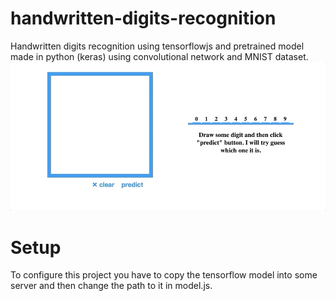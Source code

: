 # handwritten-digits-recognition
Handwritten digits recognition using tensorflowjs and pretrained model made in python (keras) using convolutional network and MNIST dataset.
![Image](https://github.com/mateusz800/handwritten-digits-recognition/blob/master/Oct-11-2019%2019-04-20.gif)

# Setup
To configure this project you have to copy the tensorflow model into some server and then change the path to it in model.js.  
